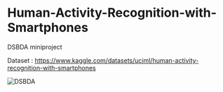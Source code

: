 # Human-Activity-Recognition-with-Smartphones
DSBDA miniproject

Dataset : https://www.kaggle.com/datasets/uciml/human-activity-recognition-with-smartphones

![DSBDA](https://github.com/Darshan1233/Human-Activity-Recognition-with-Smartphones/assets/107185415/7779aa6a-317c-4113-82f5-71176409bba4)

